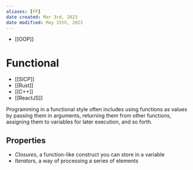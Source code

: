 ```yaml
---
aliases: [FP]
date created: Mar 3rd, 2023
date modified: May 15th, 2023
---
```

- [[OOP]]

# Functional
- [[SICP]]
- [[Rust]]
- [[C++]]
- [[ReactJS]]

Programming in a functional style often includes using functions as values by passing them in arguments, returning them from other functions, assigning them to variables for later execution, and so forth.

## Properties
- _Closures_, a function-like construct you can store in a variable
- _Iterators_, a way of processing a series of elements